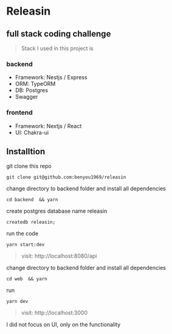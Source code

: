 # Releasin 
## full stack coding challenge

> Stack I used in this project is

### backend
- Framework: Nestjs / Express
- ORM: TypeORM
- DB: Postgres
- Swagger
### frontend
- Framework: Nextjs / React
- UI: Chakra-ui


## Installtion
 git clone this repo

```
git clone git@github.com:benyou1969/releasin
 ```
change directory to backend folder and install all dependencies
```
cd backend  && yarn 
```
create postgres database name releasin
```
createdb releasin;
```
run the code
```
yarn start:dev
```
> visit: http://localhost:8080/api

change directory to backend folder and install all dependencies
```
cd web  && yarn 
```
run 

```
yarn dev
```

> visit: http://localhost:3000


I did not focus on UI, only on the functionality 